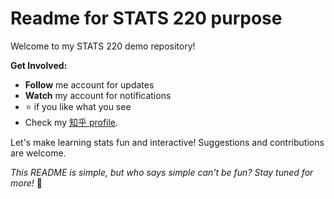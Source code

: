 # Readme for STATS 220 purpose

Welcome to my STATS 220 demo repository! 

**Get Involved:**
- **Follow** me account for updates
- **Watch** my account for notifications
- ⭐ if you like what you see
- Check my [知乎 profile](https://www.zhihu.com/people/demo123HJ).

Let's make learning stats fun and interactive! Suggestions and contributions are welcome.

_This README is simple, but who says simple can't be fun? Stay tuned for more!_ 🚀

